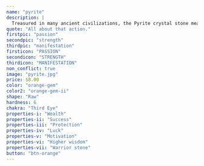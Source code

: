 ```yaml
---
name: "pyrite"
description: |
  Treasured in many ancient civilizations, the Pyrite crystal stone meaning comes from the Greek word ‘ pry,’ which means fire. This fiery stone manifests male energy, that burning cauldron of passion that exists deep within the third eye chakra. Harnessing the masculine energy, the pyrite crystal meaning is a symbol of abundance and prosperity, which makes it an excellent addition to your office or workspace decor. Gaze upon the stone and remember your intention and its powerful healing properties. Whether it's to increase focus or to simply give you a an energetic boost, the Pyrite crystal stone gives you the strength and determination you need to take on challenging tasks.
quote: "All about that action."
firstpic: "passion"
secondpic: "strength"
thirdpic: "manifestation"
firsticon: "PASSION"
secondicon: "STRENGTH"
thirdicon: "MANIFESTATION"
non_conflict: true
image: "pyrite.jpg"
price: $8.00
color: "orange-gem"
color2: "orange-gem-ii"
shape: "Raw"
hardness: 6
chakra: "Third Eye"
properties-i: "Wealth"
properties-ii: "Success"
properties-iii: "Protection"
properties-iv: "Luck"
properties-v: "Motivation"
properties-vi: "Higher wisdom"
properties-vii: "Warrior stone"
button: "btn-orange"
---
```

